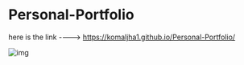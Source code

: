 # Personal-Portfolio

here is the link   ---->    https://komaljha1.github.io/Personal-Portfolio/

![img](https://user-images.githubusercontent.com/90145442/182612544-09212404-d1b5-400d-923b-bb84ec375f20.jpg)

